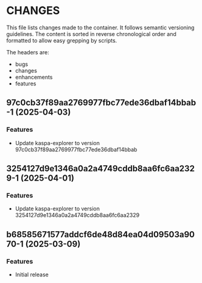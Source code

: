 # CHANGES

This file lists changes made to the container. It follows semantic versioning
guidelines. The content is sorted in reverse chronological order and formatted
to allow easy grepping by scripts.

The headers are:
- bugs
- changes
- enhancements
- features

## 97c0cb37f89aa2769977fbc77ede36dbaf14bbab-1 (2025-04-03)

### Features

- Update kaspa-explorer to version 97c0cb37f89aa2769977fbc77ede36dbaf14bbab

## 3254127d9e1346a0a2a4749cddb8aa6fc6aa2329-1 (2025-04-01)

### Features

- Update kaspa-explorer to version 3254127d9e1346a0a2a4749cddb8aa6fc6aa2329

## b68585671577addcf6de48d84ea04d09503a9070-1 (2025-03-09)

### Features

- Initial release
